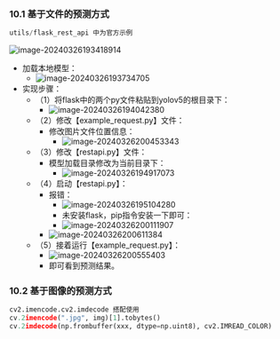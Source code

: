 ### 10.1 基于文件的预测方式

```python
utils/flask_rest_api 中为官方示例
```

![image-20240326193418914](C:\Users\10482\AppData\Roaming\Typora\typora-user-images\image-20240326193418914.png)

* 加载本地模型：
  * ![image-20240326193734705](C:\Users\10482\AppData\Roaming\Typora\typora-user-images\image-20240326193734705.png)
* 实现步骤：
  * （1）将flask中的两个py文件粘贴到yolov5的根目录下：
    * ![image-20240326194042380](C:\Users\10482\AppData\Roaming\Typora\typora-user-images\image-20240326194042380.png)
  * （2）修改【example_request.py】文件：
    * 修改图片文件位置信息：
      * ![image-20240326200453343](C:\Users\10482\AppData\Roaming\Typora\typora-user-images\image-20240326200453343.png)
  * （3）修改【restapi.py】文件：
    * 模型加载目录修改为当前目录下：
      * ![image-20240326194917073](C:\Users\10482\AppData\Roaming\Typora\typora-user-images\image-20240326194917073.png)
  * （4）启动【restapi.py】：
    * 报错：
      * ![image-20240326195104280](C:\Users\10482\AppData\Roaming\Typora\typora-user-images\image-20240326195104280.png)
      * 未安装flask，pip指令安装一下即可：
      * ![image-20240326200111907](C:\Users\10482\AppData\Roaming\Typora\typora-user-images\image-20240326200111907.png)
    * ![image-20240326200611384](C:\Users\10482\AppData\Roaming\Typora\typora-user-images\image-20240326200611384.png)
  * （5）接着运行【example_request.py】：
    * ![image-20240326200555403](C:\Users\10482\AppData\Roaming\Typora\typora-user-images\image-20240326200555403.png)
    * 即可看到预测结果。

### 10.2 基于图像的预测方式

```python
cv2.imencode.cv2.imdecode 搭配使用
cv.2imencode(".jpg", img)[1].tobytes()
cv.2imdecode(np.frombuffer(xxx, dtype=np.uint8), cv2.IMREAD_COLOR)
```

